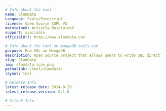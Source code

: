 ```yaml
---
# Info about the tool
name: SlamData
Language: Scala/Purescript
license: Open Source AGPL V3
maintained: Actively Maintained
support: available
officialUrl: http://www.slamdata.com

# Info about the tool on mongodb-tools.com
purpose: Run SQL on MongoDB
description: Open Source project that allows users to write SQL directly against MongoDB data.  
slug: SlamData
img: slamdata-icon.png
permalink: /tool/slamdata/
layout: tool

# Release Info
latest_release_date: 2014-8-29
latest_release_version: 0.1.0

# Github Info
---
```

